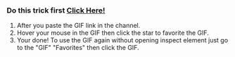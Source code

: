 ### Do this trick first <a href="https://github.com/PndaBoi/Venom/blob/main/Extra:%20Methods/Using%20emoji%20on%20other%20servers%20without%20nitro.txt">Click Here!</a>

1. After you paste the GIF link in the channel.
2. Hover your mouse in the GIF then click the star to favorite the GIF.
3. Your done! To use the GIF again without opening inspect element just go to the "GIF" "Favorites" then click the GIF.

